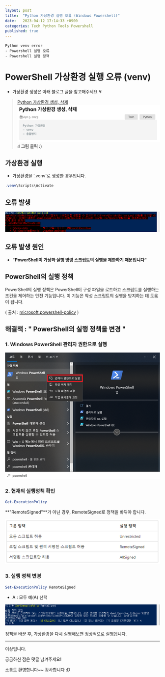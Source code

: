 ```yaml
---
layout: post
title:  "Python 가상환경 실행 오류 (Windows Powershell)"
date:   2023-04-12 17:14:33 +0900
categories: Tech Python Tools Powershell
published: true
---
```

```
Python venv error
- Powershell 실행 오류
- Powershell 실행 정책
```

# PowerShell 가상환경 실행 오류 (venv)

- 가상환경 생성은 아래 블로그 글을 참고해주세요 **☟**

> [Python 가상환경 생성, 삭제](https://jbro321.github.io/tech/python/2023/04/05/Python_venv_mk_del.html)
> [![Python_venv_mk_del_url.png](/assets/img/Tech/Python//Python_venv_error/Python_venv_mk_del_url.png)](https://jbro321.github.io/tech/python/2023/04/05/Python_venv_mk_del.html) **☝︎ 그림 클릭 :)**

## 가상환경 실행
- 가상환경을 '.venv'로 생성한 경우입니다.

```powershell
.venv\Scripts\Activate
```

## 오류 발생

![python_venv_error1.png](/assets/img/Tech/Python//Python_venv_error/python_venv_error1.png)

## 오류 발생 원인

- **"PowerShell이 가상화 실행 명령 스크립트의 실행을 제한하기 때문입니다"**

## PowerShell의 실행 정책

PowerShell의 실행 정책은 PowerShell이 구성 파일을 로드하고 스크립트를 실행하는 조건을 제어하는 안전 기능입니다. 이 기능은 악성 스크립트의 실행을 방지하는 데 도움이 됩니다.

( 출처 : [microsoft.powershell-policy](https://learn.microsoft.com/ko-kr/powershell/module/microsoft.powershell.core/about/about_execution_policies?view=powershell-7.2) )

## 해결책 : " PowerShell의 실행 정책을 변경 "

### 1. Windows PowerShell 관리자 권한으로 실행

![python_venv_error2.png](/assets/img/Tech/Python//Python_venv_error/python_venv_error2.png)

### 2. 현재의 실행정책 확인

```powershell
Get-ExecutionPolicy
```

**"RemoteSigned"**가 아닌 경우, RemoteSigned로 정책을 바꿔야 합니다.

![python_venv_error3.png](/assets/img/Tech/Python//Python_venv_error/python_venv_error3.png)

### 3. 실행 정책 변경

```powershell
Set-ExecutionPolicy RemoteSigned
```

- A : 모두 예(A) 선택

![python_venv_error4.png](/assets/img/Tech/Python/Python_venv_error/python_venv_error4.png)

정책을 바꾼 후, 가상환경을 다시 실행해보면 정상적으로 실행됩니다.

---

이상입니다.

궁금하신 점은 댓글 남겨주세요!

소통도 환영합니다~~ 감사합니다 :D